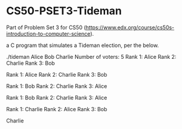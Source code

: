 # CS50-PSET3-Tideman

Part of Problem Set 3 for CS50 (https://www.edx.org/course/cs50s-introduction-to-computer-science).

a C program that simulates a Tideman election, per the below.

./tideman Alice Bob Charlie
Number of voters: 5
Rank 1: Alice
Rank 2: Charlie
Rank 3: Bob

Rank 1: Alice
Rank 2: Charlie
Rank 3: Bob

Rank 1: Bob
Rank 2: Charlie
Rank 3: Alice

Rank 1: Bob
Rank 2: Charlie
Rank 3: Alice

Rank 1: Charlie
Rank 2: Alice
Rank 3: Bob

Charlie
